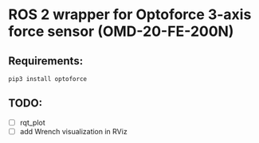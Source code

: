 # ROS 2 wrapper for Optoforce 3-axis force sensor (OMD-20-FE-200N)

## Requirements: 
```
pip3 install optoforce
```

## TODO:

- [ ] rqt_plot
- [ ] add Wrench visualization in RViz